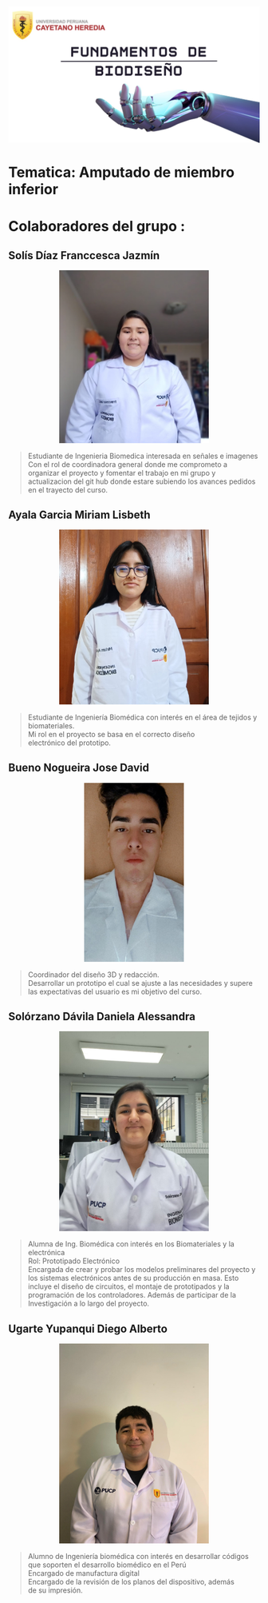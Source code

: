 
![portada](https://github.com/Arbandu/Fundbio/blob/f1f91e4d9d3601dfbe0b1c6bcbfa66de23f652a6/Imagenes/caratula.jpg)

# Tematica: Amputado de miembro inferior

# Colaboradores del grupo :

## Solís Díaz Franccesca Jazmín

<p align="center">
  <img src="https://github.com/Arbandu/Fundbio/blob/4ba15f7310cd0ebb29fcbcfcdb1dc46d3fc5ca1b/Imagenes/Franccesca.jpg" alt="Imagen de Franccesca" width="300">
</p>

> Estudiante de Ingenieria Biomedica interesada en señales e imagenes <br>
> Con el rol de coordinadora general donde me comprometo a organizar el proyecto y fomentar el trabajo en mi grupo y actualizacion del git hub donde estare subiendo los avances pedidos en 
 el trayecto del curso.<br>
 
## Ayala Garcia Miriam Lisbeth

<p align="center">
 <img src="https://github.com/Arbandu/Fundbio/blob/474d1c025232e09576b05dd9f067a160f1ddbbc6/Imagenes/Miriam.jpg" alt="Imagen de Miriam" width="300">
</p>

> Estudiante de Ingeniería Biomédica con interés en el área de tejidos y biomateriales.<br>
> Mi rol en el proyecto se basa en el correcto diseño electrónico del prototipo.

## Bueno Nogueira Jose David

<p align="center">
  <img src="https://github.com/Arbandu/Fundbio/blob/da8a0a84fbb7b394fb6047836830d433f25c0386/Imagenes/Jose.jpg" alt="Imagen de Jose" width="200">
</p>

>Coordinador del diseño 3D y redacción.<br>
>Desarrollar un prototipo el cual se ajuste a las necesidades y supere las expectativas del usuario es mi objetivo del curso. <br>

## Solórzano Dávila Daniela Alessandra

<p align="center">
  <img src="https://github.com/Arbandu/Fundbio/blob/2635e622c3ec302283b7289f5b0d49f5aa36a6d6/Imagenes/Daniela.jpg" alt="Imagen de Daniela" width="300">
</p>
  
 > Alumna de Ing. Biomédica con interés en los Biomateriales y la electrónica <br>
 > Rol: Prototipado Electrónico <br>
 > Encargada de crear y probar los modelos preliminares del proyecto y los sistemas electrónicos antes de su producción en masa. Esto incluye el diseño de circuitos, el montaje de 
 > prototipados y la programación de los controladores. Además de participar de la Investigación a lo largo del proyecto.

## Ugarte Yupanqui Diego Alberto
<p align="center">
  <img src="https://github.com/Arbandu/Fundbio/blob/71983535b19b8933dee56a6a44b2b73140f1f16a/Imagenes/Diego.jpg" alt="Imagen de Diego" width="300">
</p>

>Alumno de Ingeniería biomédica con interés en desarrollar códigos que soporten el desarrollo biomédico en el Perú <br>
>Encargado de manufactura digital <br>
>Encargado de la revisión de los planos del dispositivo, además de su impresión.<br>
